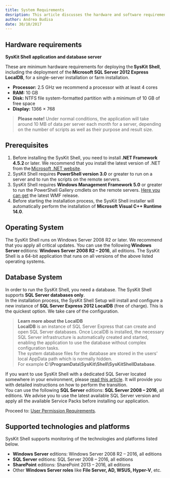 ```yaml
---
title: System Requirements
desription: This article discusses the hardware and software requirements that are necessary in order to install the SysKit Shell.
author: Andrea Budisa
date: 30/10/2017
---
```

## Hardware requirements

__SysKit Shell application and database server__

These are minimum hardware requirements for deploying the __SysKit Shell__, including the deployment of the __Microsoft SQL Server 2012 Express LocalDB__, for a single-server installation or farm installation.

+ __Processor:__ 2.5 GHz we recommend a processor with at least 4 cores
+ __RAM:__ 10 GB
+ __Disk:__ NTFS file system-formatted partition with a minimum of 10 GB of free space
+ __Display:__ 1366 × 768

> __Please note!__ Under normal conditions, the application will take around 10 MB of data per server each month for a server, depending on the number of scripts as well as their purpose and result size.

## Prerequisites

1. Before installing the SysKit Shell, you need to install __.NET Framework 4.5.2__ or later. We recommend that you install the latest version of .NET from the [Microsoft .NET website](https://www.microsoft.com/NET/).
2. SysKit Shell requires __PowerShell version 3.0__ or greater to run on a server and to run the scripts on the remote servers.
3. SysKit Shell requires __Windows Management Framework 5.0__ or greater to run the PowerShell Gallery cmdlets on the remote servers. [Here you can get](https://www.microsoft.com/en-us/download/details.aspx?id=54616) the latest WMF release.
4. Before starting the installation process, the SysKit Shell installer will automatically perform the installation of __Microsoft Visual C++ Runtime 14.0__.

## Operating System

The SysKit Shell runs on Windows Server 2008 R2 or later. We recommend that you apply all critical updates.
You can use the following __Windows Server__ editions: __Windows Server 2008 R2 – 2016__, all editions. The SysKit Shell is a 64-bit application that runs on all versions of the above listed operating systems.

## Database System

In order to run the SysKit Shell, you need a database. The SysKit Shell supports __SQL Server databases only__.  
In the installation process, the SysKit Shell Setup will install and configure a new instance of __SQL Server Express 2012 LocalDB__ (free of charge). This is the quickest option. We take care of the configuration.

> __Learn more about the LocalDB__   
__LocalDB__ is an instance of SQL Server Express that can create and open SQL Server databases. Once LocalDB is installed, the necessary SQL Server infrastructure is automatically created and started, enabling the application to use the database without complex configuration tasks.  
The system database files for the database are stored in the users’ local AppData path which is normally hidden.  
For example __C:\ProgramData\SysKit\Shell\SysKitShellDatabase__.

If you want to use SysKit Shell with a dedicated SQL Server located somewhere in your environment, please [read this article](#internal/how-to/use-dedicated-sql-server). It will provide you with detailed instructions on how to perform the transition.  
You can use the following __SQL Server__ editions: __SQL Server 2008 – 2016__, all editions.
We advise you to use the latest available SQL Server version and apply all the available Service Packs before installing our application.

Proceed to: [User Permission Requirements](#internal/requirements/user-permission-requirements).

## Supported technologies and platforms

SysKit Shell supports monitoring of the technologies and platforms listed below.
+ __Windows Server__ editions: Windows Server 2008 R2 – 2016, all editions
+ __SQL Server__ editions: SQL Server 2008 – 2016, all editions
+ __SharePoint__ editions: SharePoint 2013 – 2016, all editions
+ Other __Windows Server roles__ like __File Server, AD, WSUS, Hyper-V__, etc.